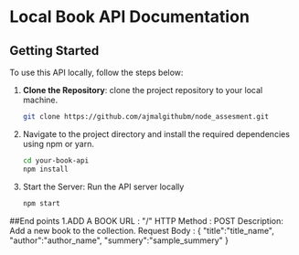 # Local Book API Documentation


## Getting Started

To use this API locally, follow the steps below:

1. **Clone the Repository**:  clone the project repository to your local machine.

   ```bash
   git clone https://github.com/ajmalgithubm/node_assesment.git

2. Navigate to the project directory and install the required dependencies using npm or yarn.
   ```bash
   cd your-book-api
   npm install

3. Start the Server: Run the API server locally
   ```bash
   npm start

##End points
 1.ADD A BOOK
  URL : "/"
  HTTP Method : POST
  Description: Add a new book to the collection.
  Request Body : {
  "title":"title_name",
  "author":"author_name",
  "summery":"sample_summery"
  }
